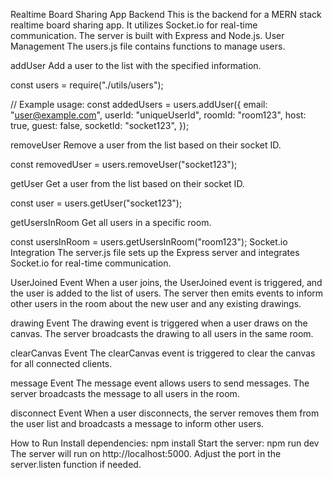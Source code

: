 Realtime Board Sharing App Backend
This is the backend for a MERN stack realtime board sharing app. It utilizes Socket.io for real-time communication. The server is built with Express and Node.js.
User Management
The users.js file contains functions to manage users.

addUser
Add a user to the list with the specified information.

const users = require("./utils/users");

// Example usage:
const addedUsers = users.addUser({
  email: "user@example.com",
  userId: "uniqueUserId",
  roomId: "room123",
  host: true,
  guest: false,
  socketId: "socket123",
});

removeUser
Remove a user from the list based on their socket ID.

const removedUser = users.removeUser("socket123");

getUser
Get a user from the list based on their socket ID.

const user = users.getUser("socket123");

getUsersInRoom
Get all users in a specific room.

const usersInRoom = users.getUsersInRoom("room123");
Socket.io Integration
The server.js file sets up the Express server and integrates Socket.io for real-time communication.

UserJoined Event
When a user joins, the UserJoined event is triggered, and the user is added to the list of users. The server then emits events to inform other users in the room about the new user and any existing drawings.

drawing Event
The drawing event is triggered when a user draws on the canvas. The server broadcasts the drawing to all users in the same room.

clearCanvas Event
The clearCanvas event is triggered to clear the canvas for all connected clients.

message Event
The message event allows users to send messages. The server broadcasts the message to all users in the room.

disconnect Event
When a user disconnects, the server removes them from the user list and broadcasts a message to inform other users.

How to Run
Install dependencies: npm install
Start the server: npm run dev
The server will run on http://localhost:5000. Adjust the port in the server.listen function if needed.
